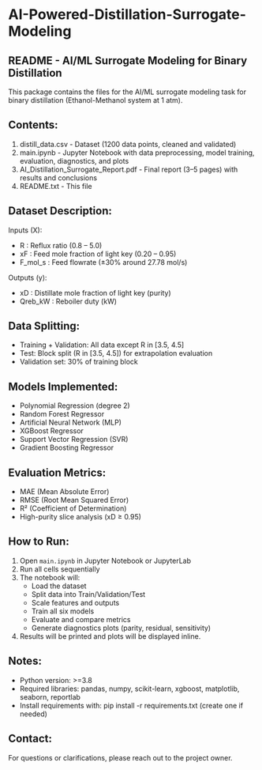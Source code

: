 ﻿# AI-Powered-Distillation-Surrogate-Modeling

README - AI/ML Surrogate Modeling for Binary Distillation
------------------------------------------------------

This package contains the files for the AI/ML surrogate modeling task for 
binary distillation (Ethanol-Methanol system at 1 atm).

Contents:
---------
1. distill_data.csv  - Dataset (1200 data points, cleaned and validated)
2. main.ipynb                      - Jupyter Notebook with data preprocessing, model training, 
                                     evaluation, diagnostics, and plots
3. AI_Distillation_Surrogate_Report.pdf - Final report (3–5 pages) with results and conclusions
4. README.txt                      - This file

Dataset Description:
--------------------
Inputs (X):
- R       : Reflux ratio (0.8 – 5.0)
- xF      : Feed mole fraction of light key (0.20 – 0.95)
- F_mol_s : Feed flowrate (±30% around 27.78 mol/s)

Outputs (y):
- xD      : Distillate mole fraction of light key (purity)
- Qreb_kW : Reboiler duty (kW)

Data Splitting:
---------------
- Training + Validation: All data except R in [3.5, 4.5]
- Test: Block split (R in [3.5, 4.5]) for extrapolation evaluation
- Validation set: 30% of training block

Models Implemented:
-------------------
- Polynomial Regression (degree 2)
- Random Forest Regressor
- Artificial Neural Network (MLP)
- XGBoost Regressor
- Support Vector Regression (SVR)
- Gradient Boosting Regressor

Evaluation Metrics:
-------------------
- MAE (Mean Absolute Error)
- RMSE (Root Mean Squared Error)
- R² (Coefficient of Determination)
- High-purity slice analysis (xD ≥ 0.95)

How to Run:
-----------
1. Open `main.ipynb` in Jupyter Notebook or JupyterLab
2. Run all cells sequentially
3. The notebook will:
   - Load the dataset
   - Split data into Train/Validation/Test
   - Scale features and outputs
   - Train all six models
   - Evaluate and compare metrics
   - Generate diagnostics plots (parity, residual, sensitivity)
4. Results will be printed and plots will be displayed inline.

Notes:
------
- Python version: >=3.8
- Required libraries: pandas, numpy, scikit-learn, xgboost, matplotlib, seaborn, reportlab
- Install requirements with: pip install -r requirements.txt (create one if needed)

Contact:
--------
For questions or clarifications, please reach out to the project owner.
